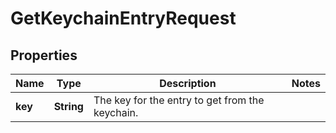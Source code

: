 

# GetKeychainEntryRequest


## Properties

| Name | Type | Description | Notes |
|------------ | ------------- | ------------- | -------------|
|**key** | **String** | The key for the entry to get from the keychain. |  |



